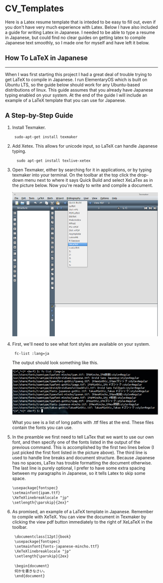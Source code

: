 # CV_Templates
Here is a Latex resume template that is inteded to be easy to fill out, even if you don't have very much experience with Latex.  Below I have also included a guide for writing Latex in Japanese.  I needed to be able to type a resume in Japanese, but could find no clear guides on getting latex to compile Japanese text smoothly, so I made one for myself and have left it below.


How To LaTeX in Japanese
-------------------------
-------------------------
When I was first starting this project I had a great deal of trouble trying to get LaTeX to compile in Japanese.  I run ElementaryOS which is built on Ubuntu LTS, so the guide below should work for any Ubuntu-based distributions of linux.  This guide assumes that you already have Japanese typing enabled on your system. At the end of the guide I will include an example of a LaTeX template that you can use for Japanese.   

A Step-by-Step Guide
-------------------------
1. Install Texmaker.
    
        sudo-apt-get install texmaker

2. Add Xetex.  This allows for unicode input, so LaTeX can handle Japanese typing. 

         sudo apt-get install texlive-xetex

3. Open Texmaker, either by searching for it in applications, or by typing texmaker into your terminal.  On the toolbar at the top click the drop-down menu next to where it says Quick Build and select XeLaTex as in the picture below.  Now you're ready to write and compile a document.

	![Select XeTex](./JPLatexPics/JPLatex3.png)

4. First, we'll need to see what font styles are available on your system. 

        fc-list :lang=ja

	The output should look something like this.

	![fc-list output](./JPLatexPics/JPLatex4.png) 

	What you see is a list of long paths with .ttf files at the end.  These files contain the fonts you can use.

5.  In the preamble we first need to tell LaTex that we want to use our own font, and then specify one of the fonts listed in the output of the previous command. This is accomplished by the first two lines below (I just picked the first font listed in the picture above).  The third line is used to handle line breaks and document structure.  Because Japanese has no spaces, LaTex has trouble formatting the document otherwise. The last line is purely optional, I prefer to have some extra spacing between my paragraphs in Japanese, so it tells Latex to skip some space.

        \usepackage{fontspec} 
        \setmainfont{ipam.ttf}
        \XeTeXlinebreaklocale "jp"
        \setlength{\parskip}{2ex}"

6. As promised, an example of a LaTeX template in Japanese.  Remember to compile with XeTeX.  You can view the document in Texmaker by clicking the view pdf button immediately to the right of XeLaTeX in the toolbar.

        \documentclass[12pt]{book}
        \usepackage{fontspec} 
        \setmainfont{fonts-japanese-mincho.ttf}
        \XeTeXlinebreaklocale "jp"
        \setlength{\parskip}{2ex}
        
        \begin{document}
        何かを書きなさい。
        \end{document}
